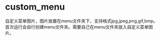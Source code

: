 # custom_menu

自定义菜单图片，图片放置在menu文件夹下，支持格式jpg,jpeg,png,gif,bmp。首次运行会自行创建menu文件夹。需要自己在menu文件夹放入自定义菜单图片。

